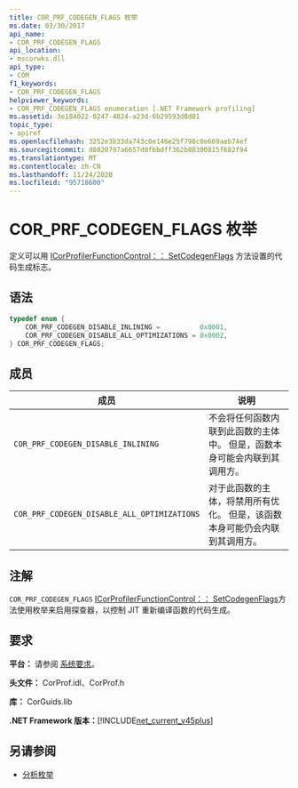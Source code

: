 ```yaml
---
title: COR_PRF_CODEGEN_FLAGS 枚举
ms.date: 03/30/2017
api_name:
- COR_PRF_CODEGEN_FLAGS
api_location:
- mscorwks.dll
api_type:
- COM
f1_keywords:
- COR_PRF_CODEGEN_FLAGS
helpviewer_keywords:
- COR_PRF_CODEGEN_FLAGS enumeration [.NET Framework profiling]
ms.assetid: 3e184022-0247-4824-a23d-6b29593d8d01
topic_type:
- apiref
ms.openlocfilehash: 3252e3b33da743c0e146e25f798c0e669aeb74ef
ms.sourcegitcommit: d8020797a6657d0fbbdff362b80300815f682f94
ms.translationtype: MT
ms.contentlocale: zh-CN
ms.lasthandoff: 11/24/2020
ms.locfileid: "95718600"
---
```

# <a name="cor_prf_codegen_flags-enumeration"></a>COR_PRF_CODEGEN_FLAGS 枚举

定义可以用 [ICorProfilerFunctionControl：： SetCodegenFlags](icorprofilerfunctioncontrol-setcodegenflags-method.md) 方法设置的代码生成标志。  
  
## <a name="syntax"></a>语法  
  
```cpp  
typedef enum {  
    COR_PRF_CODEGEN_DISABLE_INLINING =          0x0001,  
    COR_PRF_CODEGEN_DISABLE_ALL_OPTIMIZATIONS = 0x0002,  
} COR_PRF_CODEGEN_FLAGS;  
```  
  
## <a name="members"></a>成员  
  
|成员|说明|  
|------------|-----------------|  
|`COR_PRF_CODEGEN_DISABLE_INLINING`|不会将任何函数内联到此函数的主体中。 但是，函数本身可能会内联到其调用方。|  
|`COR_PRF_CODEGEN_DISABLE_ALL_OPTIMIZATIONS`|对于此函数的主体，将禁用所有优化。 但是，该函数本身可能仍会内联到其调用方。|  
  
## <a name="remarks"></a>注解  

 `COR_PRF_CODEGEN_FLAGS` [ICorProfilerFunctionControl：： SetCodegenFlags](icorprofilerfunctioncontrol-setcodegenflags-method.md)方法使用枚举来启用探查器，以控制 JIT 重新编译函数的代码生成。  
  
## <a name="requirements"></a>要求  

 **平台：** 请参阅 [系统要求](../../get-started/system-requirements.md)。  
  
 **头文件：** CorProf.idl、CorProf.h  
  
 **库：** CorGuids.lib  
  
 **.NET Framework 版本：**[!INCLUDE[net_current_v45plus](../../../../includes/net-current-v45plus-md.md)]  
  
## <a name="see-also"></a>另请参阅

- [分析枚举](profiling-enumerations.md)
